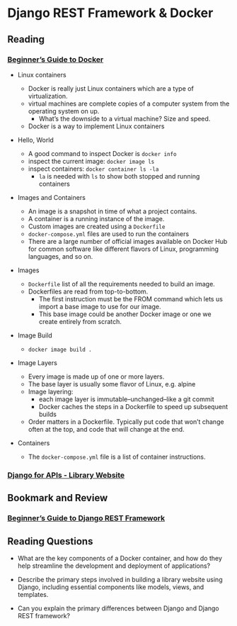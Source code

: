 # Django REST Framework & Docker

## Reading

### [Beginner’s Guide to Docker](https://wsvincent.com/beginners-guide-to-docker/)

- Linux containers
  - Docker is really just Linux containers which are a type of virtualization.
  - virtual machines are complete copies of a computer system from the operating system on up.
    - What’s the downside to a virtual machine? Size and speed.
  - Docker is a way to implement Linux containers

- Hello, World
  - A good command to inspect Docker is `docker info`
  - inspect the current image: `docker image ls`
  - inspect containers: `docker container ls -la`
    - `la` is needed with `ls` to show both stopped and running containers

- Images and Containers
  - An image is a snapshot in time of what a project contains.
  - A container is a running instance of the image.
  - Custom images are created using a `Dockerfile`
  - `docker-compose.yml` files are used to run the containers
  - There are a large number of official images available on Docker Hub for common software like different flavors of Linux, programming languages, and so on.

- Images
  - `Dockerfile` list of all the requirements needed to build an image.
  - Dockerfiles are read from top-to-bottom.
    - The first instruction must be the FROM command which lets us import a base image to use for our image.
    - This base image could be another Docker image or one we create entirely from scratch.

- Image Build
  - `docker image build .`

- Image Layers
  - Every image is made up of one or more layers.
  - The base layer is usually some flavor of Linux, e.g. alpine
  - Image layering:
    - each image layer is immutable–unchanged–like a git commit
    - Docker caches the steps in a Dockerfile to speed up subsequent builds
  - Order matters in a Dockerfile. Typically put code that won’t change often at the top, and code that will change at the end.

- Containers
  - The `docker-compose.yml` file is a list of container instructions.

### [Django for APIs - Library Website](https://djangoforapis.com/library-website-and-api/)

## Bookmark and Review

### [Beginner’s Guide to Django REST Framework](https://learndjango.com/tutorials/official-django-rest-framework-tutorial-beginners)

## Reading Questions

- What are the key components of a Docker container, and how do they help streamline the development and deployment of applications?

- Describe the primary steps involved in building a library website using Django, including essential components like models, views, and templates.

- Can you explain the primary differences between Django and Django REST framework?
